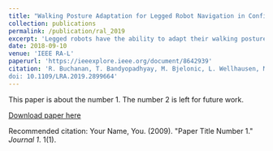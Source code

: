 ```yaml
---
title: "Walking Posture Adaptation for Legged Robot Navigation in Confined Spaces"
collection: publications
permalink: /publication/ral_2019
excerpt: 'Legged robots have the ability to adapt their walking posture to navigate confined spaces due to their high degrees of freedom. However, this has not been exploited in most common multilegged platforms. This paper presents a deformable bounding box abstraction of the robot model, with accompanying mapping and planning strategies, that enable a legged robot to autonomously change its body shape to navigate confined spaces. The mapping is achieved using robot-centric multi-elevation maps generated with distance sensors carried by the robot. The path planning is based on the trajectory optimisation algorithm CHOMP which creates smooth trajectories while avoiding obstacles. The proposed method has been tested in simulation and implemented on the hexapod robot Weaver, which is 33cm tall and 82cm wide when walking normally. We demonstrate navigating under 25cm overhanging obstacles, through 70cm wide gaps and over 22cm high obstacles in both artificial testing spaces and realistic environments, including a subterranean mining tunnel.'
date: 2018-09-10
venue: 'IEEE RA-L'
paperurl: 'https://ieeexplore.ieee.org/document/8642939'
citation: 'R. Buchanan, T. Bandyopadhyay, M. Bjelonic, L. Wellhausen, M. Hutter and N. Kottege, "Walking Posture Adaptation for Legged Robot Navigation in Confined Spaces," in IEEE Robotics and Automation Letters.
doi: 10.1109/LRA.2019.2899664'
---
```

This paper is about the number 1. The number 2 is left for future work.

[Download paper here](http://academicpages.github.io/files/paper1.pdf)

Recommended citation: Your Name, You. (2009). "Paper Title Number 1." <i>Journal 1</i>. 1(1).